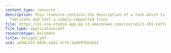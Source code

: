 ```yaml
---
content_type: resource
description: This resource contains the description of a task which is to design,
  fabricate and test a simply-supported truss.
file: https://ol-ocw-studio-app-qa.s3.amazonaws.com/courses/1-101-introduction-to-civil-and-environmental-engineering-design-i-fall-2005/ad3dc557883bebd13cfd5e649fbb3eb1_design2.pdf
file_type: application/pdf
resourcetype: Document
title: design2.pdf
uid: ad3dc557-883b-ebd1-3cfd-5e649fbb3eb1
---
```

